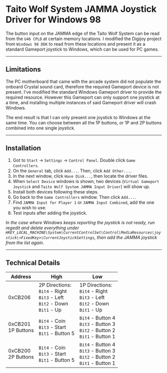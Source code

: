 # Taito Wolf System JAMMA Joystick Driver for Windows 98

The button input on the JAMMA edge of the Taito Wolf System can be read from the `U46 CPLD` at certain memory locations. I modified the Digijoy project from `Windows 98 DDK` to read from these locations and present it as a standard Gameport joystick to Windows, which can be used for PC games.

------------
## Limitations

The PC motherboard that came with the arcade system did not populate the onboard Crystal sound card, therefore the required Gameport device is not present. I've modified the standard Windows Gameport driver to provide the required resource. However this Gameport can only support one joystick at a time, and installing multiple instances of said Gameport driver will crash Windows. 

The end result is that I can only present one joystick to Windows at the same time. You can choose between all the 1P buttons, or 1P and 2P buttons combined into one single joystick.

------------
## Installation

1. Got to `Start` -> `Settings` -> `Control Panel`. Double click `Game Controllers`.
2. On the `General` tab, click `Add...`. Then, click `Add Other...`.
3. In the next window, click `Have Disk...`, then locate the driver files.
4. When `Select Device` windows is shown, two devices (`Virtual Gameport Joystick` and `Taito Wolf System JAMMA Input Driver`) will show up.
5. Install both devices following these steps.
6. Go back to the `Game Controllers` window. Then click `Add...`.
7. Find `JAMMA Input for Player 1` or `JAMMA Input Combined`, add the one you wish to use.
8. Test inputs after adding the joystick.

*In the case where Windows keeps reporting the joystick is not ready, run regedit and delete everything under `HKEY_LOCAL_MACHINE\System\CurrentControlSet\Control\MediaResources\joystick\<FixedKey>\CurrentJoystickSettings`, then add the JAMMA joystick from the list again.*

------------
## Technical Details

|Address                |High                                                                               |Low                                                                                              |
|-----------------------|-----------------------------------------------------------------------------------|-------------------------------------------------------------------------------------------------|
| 0xCB206               | 2P Directions:<br>`Bit4` - Right<br>`Bit3` - Left<br>`Bit2` - Down<br>`Bit1` - Up | 1P Directions:<br>`Bit4` - Right<br>`Bit3` - Left<br>`Bit2` - Down<br>`Bit1` - Up               |
| 0xCB201<br>1P Buttons | `Bit4` - Coin<br>`Bit3` - Start<br>`Bit1` - Button 5                              | `Bit4` - Button 4<br>`Bit3` - Button 3<br>`Bit2` - Button 2<br>`Bit1` - Button 1                |
| 0xCB200<br>2P Buttons | `Bit4` - Coin<br>`Bit3` - Start<br>`Bit1` - Button 5                              | `Bit4` - Button 4<br>`Bit3` - Button 3<br>`Bit2` - Button 2<br>`Bit1` - Button 1                |
